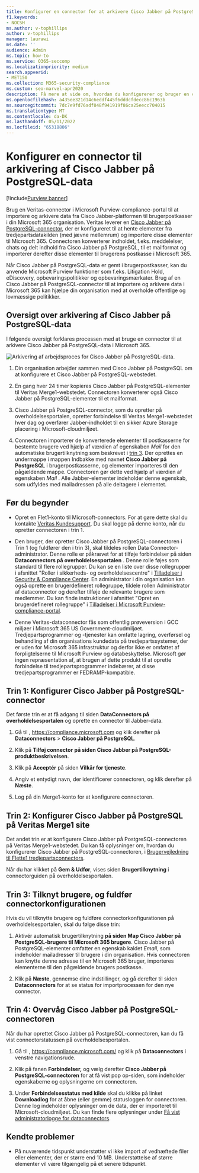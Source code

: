 ```yaml
---
title: Konfigurer en connector for at arkivere Cisco Jabber på PostgreSQL-data i Microsoft 365
f1.keywords:
- NOCSH
ms.author: v-tophillips
author: v-tophillips
manager: laurawi
ms.date: ''
audience: Admin
ms.topic: how-to
ms.service: O365-seccomp
ms.localizationpriority: medium
search.appverid:
- MET150
ms.collection: M365-security-compliance
ms.custom: seo-marvel-apr2020
description: Få mere at vide om, hvordan du konfigurerer og bruger en connector i Microsoft Purview-compliance-portal til at importere og arkivere data fra Cisco Jabber på PostgreSQL for at Microsoft 365.
ms.openlocfilehash: a435ee321d14c6eddf445f6dddcfdecc86c1963b
ms.sourcegitcommit: 7dc7e9fd76adf848f941919f86ca25eecc704015
ms.translationtype: MT
ms.contentlocale: da-DK
ms.lasthandoff: 05/11/2022
ms.locfileid: "65318806"
---
```

# <a name="set-up-a-connector-to-archive-cisco-jabber-on-postgresql-data"></a>Konfigurer en connector til arkivering af Cisco Jabber på PostgreSQL-data

[!include[Purview banner](../includes/purview-rebrand-banner.md)]

Brug en Veritas-connector i Microsoft Purview-compliance-portal til at importere og arkivere data fra Cisco Jabber-platformen til brugerpostkasser i din Microsoft 365 organisation. Veritas leverer en [Cisco Jabber på PostgreSQL-connector](https://www.veritas.com/insights/merge1/jabber), der er konfigureret til at hente elementer fra tredjepartsdatakilden (med jævne mellemrum) og importere disse elementer til Microsoft 365. Connectoren konverterer indholdet, f.eks. meddelelser, chats og delt indhold fra Cisco Jabber på PostgreSQL, til et mailformat og importerer derefter disse elementer til brugerens postkasse i Microsoft 365.

Når Cisco Jabber på PostgreSQL-data er gemt i brugerpostkasser, kan du anvende Microsoft Purview funktioner som f.eks. Litigation Hold, eDiscovery, opbevaringspolitikker og opbevaringsmærkater. Brug af en Cisco Jabber på PostgreSQL-connector til at importere og arkivere data i Microsoft 365 kan hjælpe din organisation med at overholde offentlige og lovmæssige politikker.

## <a name="overview-of-archiving-cisco-jabber-on-postgresql-data"></a>Oversigt over arkivering af Cisco Jabber på PostgreSQL-data

I følgende oversigt forklares processen med at bruge en connector til at arkivere Cisco Jabber på PostgreSQL-data i Microsoft 365.

![Arkivering af arbejdsproces for Cisco Jabber på PostgreSQL-data.](../media/CiscoJabberonPostgreSQLConnectorWorkflow.png)

1. Din organisation arbejder sammen med Cisco Jabber på PostgreSQL om at konfigurere et Cisco Jabber på PostgreSQL-webstedet.

2. En gang hver 24 timer kopieres Cisco Jabber på PostgreSQL-elementer til Veritas Merge1-webstedet. Connectoren konverterer også Cisco Jabber på PostgreSQL-elementer til et mailformat.

3. Cisco Jabber på PostgreSQL-connector, som du opretter på overholdelsesportalen, opretter forbindelse til Veritas Merge1-webstedet hver dag og overfører Jabber-indholdet til en sikker Azure Storage placering i Microsoft-cloudmiljøet.

4. Connectoren importerer de konverterede elementer til postkasserne for bestemte brugere ved hjælp af værdien af egenskaben *Mail* for den automatiske brugertilknytning som beskrevet i [trin 3](#step-3-map-users-and-complete-the-connector-setup). Der oprettes en undermappe i mappen Indbakke med navnet **Cisco Jabber på PostgreSQL** i brugerpostkasserne, og elementer importeres til den pågældende mappe. Connectoren gør dette ved hjælp af værdien af egenskaben *Mail* . Alle Jabber-elementer indeholder denne egenskab, som udfyldes med mailadressen på alle deltagere i elementet.

## <a name="before-you-begin"></a>Før du begynder

- Opret en Flet1-konto til Microsoft-connectors. For at gøre dette skal du kontakte [Veritas Kundesupport](https://www.veritas.com/content/support/en_US). Du skal logge på denne konto, når du opretter connectoren i trin 1.

- Den bruger, der opretter Cisco Jabber på PostgreSQL-connectoren i Trin 1 (og fuldfører den i trin 3), skal tildeles rollen Data Connector-administrator. Denne rolle er påkrævet for at tilføje forbindelser på siden **Dataconnectors på overholdelsesportalen** . Denne rolle føjes som standard til flere rollegrupper. Du kan se en liste over disse rollegrupper i afsnittet "Roller i sikkerheds- og overholdelsescentre" i [Tilladelser i Security & Compliance Center](../security/office-365-security/permissions-in-the-security-and-compliance-center.md#roles-in-the-security--compliance-center). En administrator i din organisation kan også oprette en brugerdefineret rollegruppe, tildele rollen Administrator af dataconnector og derefter tilføje de relevante brugere som medlemmer. Du kan finde instruktioner i afsnittet "Opret en brugerdefineret rollegruppe" i [Tilladelser i Microsoft Purview-compliance-portal](microsoft-365-compliance-center-permissions.md#create-a-custom-role-group).

- Denne Veritas-dataconnector fås som offentlig prøveversion i GCC miljøer i Microsoft 365 US Government-cloudmiljøet. Tredjepartsprogrammer og -tjenester kan omfatte lagring, overførsel og behandling af din organisations kundedata på tredjepartssystemer, der er uden for Microsoft 365 infrastruktur og derfor ikke er omfattet af forpligtelserne til Microsoft Purview og databeskyttelse. Microsoft gør ingen repræsentation af, at brugen af dette produkt til at oprette forbindelse til tredjepartsprogrammer indebærer, at disse tredjepartsprogrammer er FEDRAMP-kompatible.

## <a name="step-1-set-up-the-cisco-jabber-on-postgresql-connector"></a>Trin 1: Konfigurer Cisco Jabber på PostgreSQL-connector

Det første trin er at få adgang til siden **DataConnectors på overholdelsesportalen** og oprette en connector til Jabber-data.

1. Gå til , <https://compliance.microsoft.com> og klik derefter på **Dataconnectors** &gt; **Cisco Jabber på PostgreSQL**.

2. Klik på **Tilføj connector** **på siden Cisco Jabber på PostgreSQL-produktbeskrivelsen**.

3. Klik på **Acceptér** på siden **Vilkår for tjeneste**.

4. Angiv et entydigt navn, der identificerer connectoren, og klik derefter på **Næste**.

5. Log på din Merge1-konto for at konfigurere connectoren.

## <a name="step-2-configure-the-cisco-jabber-on-postgresql-on-the-veritas-merge1-site"></a>Trin 2: Konfigurer Cisco Jabber på PostgreSQL på Veritas Merge1 site

Det andet trin er at konfigurere Cisco Jabber på PostgreSQL-connectoren på Veritas Merge1-webstedet. Du kan få oplysninger om, hvordan du konfigurerer Cisco Jabber på PostgreSQL-connectoren, i [Brugervejledning til Flette1 tredjepartsconnectors](https://docs.ms.merge1.globanetportal.com/Merge1%20Third-Party%20Connectors%20Cisco%20Jabber%20on%20PostgreSQL%20User%20Guide.pdf).

Når du har klikket på **Gem & Udfør**, vises siden **Brugertilknytning** i connectorguiden på overholdelsesportalen.

## <a name="step-3-map-users-and-complete-the-connector-setup"></a>Trin 3: Tilknyt brugere, og fuldfør connectorkonfigurationen

Hvis du vil tilknytte brugere og fuldføre connectorkonfigurationen på overholdelsesportalen, skal du følge disse trin:

1. Aktivér automatisk brugertilknytning **på siden Map Cisco Jabber på PostgreSQL-brugere til Microsoft 365 brugere**. Cisco Jabber på PostgreSQL-elementer omfatter en egenskab kaldet *Email*, som indeholder mailadresser til brugere i din organisation. Hvis connectoren kan knytte denne adresse til en Microsoft 365 bruger, importeres elementerne til den pågældende brugers postkasse.

2. Klik på **Næste**, gennemse dine indstillinger, og gå derefter til siden **Dataconnectors** for at se status for importprocessen for den nye connector.

## <a name="step-4-monitor-the-cisco-jabber-on-postgresql-connector"></a>Trin 4: Overvåg Cisco Jabber på PostgreSQL-connectoren

Når du har oprettet Cisco Jabber på PostgreSQL-connectoren, kan du få vist connectorstatussen på overholdelsesportalen.

1. Gå til , <https://compliance.microsoft.com/> og klik på **Dataconnectors** i venstre navigationsrude.

2. Klik på fanen **Forbindelser,** og vælg derefter **Cisco Jabber på PostgreSQL-connectoren** for at få vist pop op-siden, som indeholder egenskaberne og oplysningerne om connectoren.

3. Under **Forbindelsesstatus med kilde** skal du klikke på linket **Downloadlog** for at åbne (eller gemme) statusloggen for connectoren. Denne log indeholder oplysninger om de data, der er importeret til Microsoft-cloudmiljøet. Du kan finde flere oplysninger under [Få vist administratorlogge for dataconnectors](data-connector-admin-logs.md).

## <a name="known-issues"></a>Kendte problemer

- På nuværende tidspunkt understøtter vi ikke import af vedhæftede filer eller elementer, der er større end 10 MB. Understøttelse af større elementer vil være tilgængelig på et senere tidspunkt.
